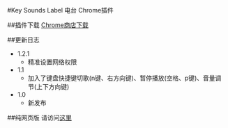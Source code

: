 #Key Sounds Label 电台 Chrome插件

##插件下载
[Chrome商店下载](https://chrome.google.com/webstore/detail/key-sounds-label-fm/hljmofdmkkbjcnegokhlhnginjambmpf?authuser=1)

##更新日志
- 1.2.1
  - 精准设置网络权限
- 1.1
  - 加入了键盘快捷键切歌(n键、右方向键)、暂停播放(空格、p键)、音量调节(上下方向键)
- 1.0
  - 新发布



##纯网页版
请访问[这里](http://kslm.oldcat.me)



